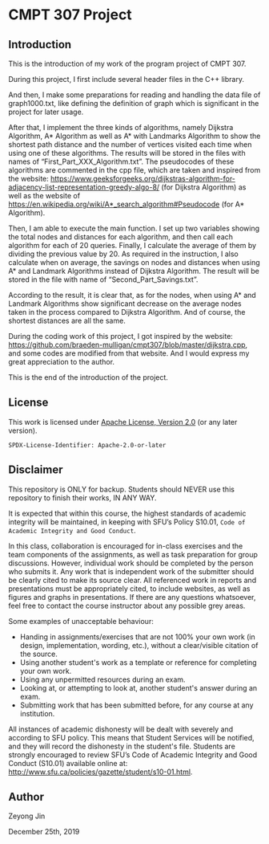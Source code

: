 # CMPT 307 Project

## Introduction
This is the introduction of my work of the program project of CMPT 307.

During this project, I first include several header files in the C++ library. 

And then, I make some preparations for reading and handling the data file of graph1000.txt, like defining the definition of graph which is significant in the project for later usage.

After that, I implement the three kinds of algorithms, namely Dijkstra Algorithm, A* Algorithm as well as A* with Landmarks Algorithm to show the shortest path distance and the number of vertices visited each time when using one of these algorithms. The results will be stored in the files with names of “First_Part_XXX_Algorithm.txt”. The pseudocodes of these algorithms are commented in the cpp file, which are taken and inspired from the website: https://www.geeksforgeeks.org/dijkstras-algorithm-for-adjacency-list-representation-greedy-algo-8/ (for Dijkstra Algorithm) as well as the website of https://en.wikipedia.org/wiki/A*_search_algorithm#Pseudocode (for A* Algorithm).

Then, I am able to execute the main function. I set up two variables showing the total nodes and distances for each algorithm, and then call each algorithm for each of 20 queries. Finally, I calculate the average of them by dividing the previous value by 20. As required in the instruction, I also calculate when on average, the savings on nodes and distances when using A* and Landmark Algorithms instead of Dijkstra Algorithm. The result will be stored in the file with name of “Second_Part_Savings.txt”.

According to the result, it is clear that, as for the nodes, when using A* and Landmark Algorithms show significant decrease on the average nodes taken in the process compared to Dijkstra Algorithm. And of course, the shortest distances are all the same.

During the coding work of this project, I got inspired by the website: https://github.com/braeden-mulligan/cmpt307/blob/master/dijkstra.cpp, and some codes are modified from that website. And I would express my great appreciation to the author.

This is the end of the introduction of the project.

## License

This work is licensed under [Apache License, Version 2.0](https://www.apache.org/licenses/LICENSE-2.0) (or any later version). 

`SPDX-License-Identifier: Apache-2.0-or-later`

## Disclaimer

This repository is ONLY for backup. Students should NEVER use this repository to finish their works, IN ANY WAY.

It is expected that within this course, the highest standards of academic integrity will be maintained, in
keeping with SFU’s Policy S10.01, `Code of Academic Integrity and Good Conduct`.

In this class, collaboration is encouraged for in-class exercises and the team components of the assignments, as well
as task preparation for group discussions. However, individual work should be completed by the person
who submits it. Any work that is independent work of the submitter should be clearly cited to make its
source clear. All referenced work in reports and presentations must be appropriately cited, to include
websites, as well as figures and graphs in presentations. If there are any questions whatsoever, feel free
to contact the course instructor about any possible grey areas.

Some examples of unacceptable behaviour:
- Handing in assignments/exercises that are not 100% your own work (in design, implementation,
wording, etc.), without a clear/visible citation of the source.
- Using another student's work as a template or reference for completing your own work.
- Using any unpermitted resources during an exam.
- Looking at, or attempting to look at, another student's answer during an exam.
- Submitting work that has been submitted before, for any course at any institution.

All instances of academic dishonesty will be dealt with severely and according to SFU policy. This means
that Student Services will be notified, and they will record the dishonesty in the student's file. Students
are strongly encouraged to review SFU’s Code of Academic Integrity and Good Conduct (S10.01) available
online at: http://www.sfu.ca/policies/gazette/student/s10-01.html.

## Author

Zeyong Jin

December 25th, 2019
